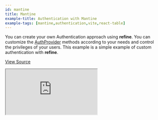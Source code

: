 ```yaml
---
id: mantine
title: Mantine
example-title: Authentication with Mantine
example-tags: [mantine,authentication,vite,react-table]
---
```


You can create your own Authentication approach using **refine**. You can customize the [AuthProvider](/docs/api-reference/core/providers/auth-provider/) methods according to your needs and control the privileges of your users. This example is a simple example of custom authentication with **refine**.

[View Source](https://github.com/refinedev/refine/tree/master/examples/authentication/mantine)

<iframe loading="lazy" src="https://stackblitz.com//github/pankod/refine/tree/master/examples/authentication/mantine?embed=1&view=preview&theme=dark&preset=node&ctl=1"
    style={{width: "100%", height:"80vh", border: "0px", borderRadius: "8px", overflow:"hidden"}}
    title="refine-mantine-authentication-example"
></iframe>